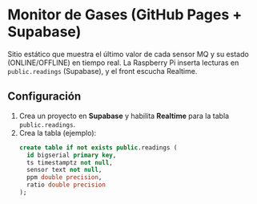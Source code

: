# Monitor de Gases (GitHub Pages + Supabase)

Sitio estático que muestra el último valor de cada sensor MQ y su estado (ONLINE/OFFLINE) en tiempo real.
La Raspberry Pi inserta lecturas en `public.readings` (Supabase), y el front escucha Realtime.

## Configuración
1. Crea un proyecto en **Supabase** y habilita **Realtime** para la tabla `public.readings`.
2. Crea la tabla (ejemplo):
   ```sql
   create table if not exists public.readings (
     id bigserial primary key,
     ts timestamptz not null,
     sensor text not null,
     ppm double precision,
     ratio double precision
   );

